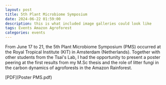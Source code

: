 ```yaml
---
layout: post
title: 5th Plant Microbiome Symposium
date: 2024-06-22 01:59:00
description: this is what included image galleries could look like
tags: Events Amazon Agroforest
categories: events
---
```


From June 17 to 21, the 5th Plant Microbiome Symposium (PMS) occurred at the Royal Tropical Institute (KIT) in Amsterdam (Netherlands). Together with other students from the Tsai's Lab,
I had the opportunity to present a poster peering at the first results from my M.Sc thesis and the role of litter fungi in the carbon dynamics of agroforests in the Amazon Rainforest.

[PDF](Poster PMS.pdf)

